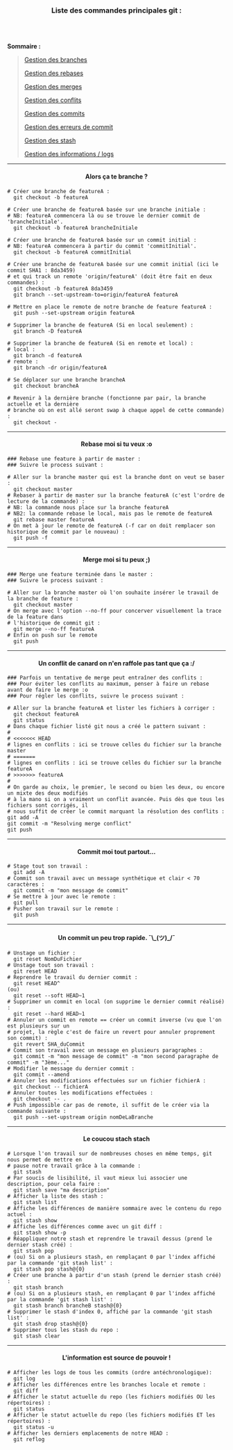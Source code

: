 <h3 align="center">
  Liste des commandes principales git :
</h3>

</br>
</br>

**Sommaire :**

> [Gestion des branches](#--alors-ça-te-branche-)
> 
> [Gestion des rebases](#--rebase-moi-si-tu-veux-o)
>
> [Gestion des merges](#--merge-moi-si-tu-peux--)
> 
> [Gestion des conflits](#--un-conflit-de-canard-on-nen-raffole-pas-tant-que-ça--)
> 
> [Gestion des commits](#--commit-moi-tout-partout)
> 
> [Gestion des erreurs de commit](#--un-commit-un-peu-trop-rapide-_ツ_)
> 
> [Gestion des stash](#--le-coucou-stach-stach)
> 
> [Gestion des informations / logs](#--linformation-est-source-de-pouvoir-)

___

<h4 align="center">
  Alors ça te branche ?
</h4>

```shell
# Créer une branche de featureA :
  git checkout -b featureA

# Créer une branche de featureA basée sur une branche initiale :
# NB: featureA commencera là ou se trouve le dernier commit de 'brancheInitiale'.
  git checkout -b featureA brancheInitiale

# Créer une branche de featureA basée sur un commit initial :
# NB: featureA commencera à partir du commit 'commitInitial'.
  git checkout -b featureA commitInitial

# Créer une branche de featureA basée sur une commit initial (ici le commit SHA1 : 8da3459) 
# et qui track un remote 'origin/featureA' (doit être fait en deux commandes) :
  git checkout -b featureA 8da3459
  git branch --set-upstream-to=origin/featureA featureA

# Mettre en place le remote de notre branche de feature featureA :
  git push --set-upstream origin featureA

# Supprimer la branche de featureA (Si en local seulement) :
  git branch -D featureA

# Supprimer la branche de featureA (Si en remote et local) :
# local :
  git branch -d featureA
# remote :
  git branch -dr origin/featureA

# Se déplacer sur une branche brancheA
  git checkout brancheA

# Revenir à la dernière branche (fonctionne par pair, la branche actuelle et la dernière 
# branche où on est allé seront swap à chaque appel de cette commande) :
  git checkout -
```

___

<h4 align="center">
  Rebase moi si tu veux :o
</h4>

```shell
### Rebase une feature à partir de master :
### Suivre le process suivant :

# Aller sur la branche master qui est la branche dont on veut se baser :
  git checkout master
# Rebaser à partir de master sur la branche featureA (c'est l'ordre de lecture de la commande) :
# NB: la commande nous place sur la branche featureA
# NB2: la commande rebase le local, mais pas le remote de featureA
  git rebase master featureA
# On met à jour le remote de featureA (-f car on doit remplacer son historique de commit par le nouveau) :
  git push -f
```

___

<h4 align="center">
  Merge moi si tu peux ;) 
</h4>

```shell
### Merge une feature terminée dans le master :
### Suivre le process suivant :

# Aller sur la branche master où l'on souhaite insérer le travail de la branche de feature :
  git checkout master
# On merge avec l'option --no-ff pour concerver visuellement la trace de la feature dans 
# l'historique de commit git :
  git merge --no-ff featureA
# Enfin on push sur le remote
  git push
```

___

<h4 align="center">
  Un conflit de canard on n'en raffole pas tant que ça :/ 
</h4>

```shell
### Parfois un tentative de merge peut entraîner des conflits :
### Pour éviter les conflits au maximum, penser à faire un rebase avant de faire le merge :o
### Pour régler les conflits, suivre le process suivant :

# Aller sur la branche featureA et lister les fichiers à corriger :
  git checkout featureA
  git status
# Dans chaque fichier listé git nous a créé le pattern suivant :
# 
# <<<<<<< HEAD
# lignes en conflits : ici se trouve celles du fichier sur la branche master
# =======
# lignes en conflits : ici se trouve celles du fichier sur la branche featureA
# >>>>>>> featureA
# 
# On garde au choix, le premier, le second ou bien les deux, ou encore un mixte des deux modifiés 
# à la mano si on a vraiment un conflit avancée. Puis dès que tous les fichiers sont corrigés, il 
# nous suffit de créer le commit marquant la résolution des conflits :
git add -A
git commit -m "Resolving merge conflict"
git push
```

___

<h4 align="center">
  Commit moi tout partout...
</h4>

```shell
# Stage tout son travail :
  git add -A
# Commit son travail avec un message synthétique et clair < 70 caractères :
  git commit -m "mon message de commit"
# Se mettre à jour avec le remote :
  git pull
# Pusher son travail sur le remote :
  git push
```

___

<h4 align="center">
  Un commit un peu trop rapide. ¯\_(ツ)_/¯
</h4>

```shell
# Unstage un fichier :
  git reset NomDuFichier
# Unstage tout son travail :
  git reset HEAD
# Reprendre le travail du dernier commit :
  git reset HEAD^
(ou)
  git reset --soft HEAD~1
# Supprimer un commit en local (on supprime le dernier commit réalisé) :
  git reset --hard HEAD~1
# Annuler un commit en remote == créer un commit inverse (vu que l'on est plusieurs sur un 
# projet, la règle c'est de faire un revert pour annuler proprement son commit) :
  git revert SHA_duCommit
# Commit son travail avec un message en plusieurs paragraphes :
  git commit -m "mon message de commit" -m "mon second paragraphe de commit" -m "3ème..."
# Modifier le message du dernier commit :
  git commit --amend
# Annuler les modifications effectuées sur un fichier fichierA :
  git checkout -- fichierA
# Annuler toutes les modifications effectuées :
  git checkout -- .
# Push impossible car pas de remote, il suffit de le créer via la commande suivante :
  git push --set-upstream origin nomDeLaBranche
```

___

<h4 align="center">
  Le coucou stach stach
</h4>

```shell
# Lorsque l'on travail sur de nombreuses choses en même temps, git nous permet de mettre en 
# pause notre travail grâce à la commande :
  git stash
# Par soucis de lisibilité, il vaut mieux lui associer une description, pour cela faire :
  git stash save "ma description"
# Afficher la liste des stash :
  git stash list
# Affiche les différences de manière sommaire avec le contenu du repo actuel :
  git stash show
# Affiche les différences comme avec un git diff :
  git stash show -p
# Réappliquer notre stash et reprendre le travail dessus (prend le dernier stash créé) :
  git stash pop
# (ou) Si on a plusieurs stash, en remplaçant 0 par l'index affiché par la commande 'git stash list' :
  git stash pop stash@{0}
# Créer une branche à partir d'un stash (prend le dernier stash créé) :
  git stash branch
# (ou) Si on a plusieurs stash, en remplaçant 0 par l'index affiché par la commande 'git stash list' :
  git stash branch brancheB stash@{0}
# Supprimer le stash d'index 0, affiché par la commande 'git stash list' :
  git stash drop stash@{0}
# Supprimer tous les stash du repo :
  git stash clear
```

___

<h4 align="center">
  L'information est source de pouvoir !
</h4>

```shell
# Afficher les logs de tous les commits (ordre antéchronologique):
  git log
# Afficher les différences entre les branches locale et remote :
  git diff
# Afficher le statut actuelle du repo (les fichiers modifiés OU les répertoires) :
  git status
# Afficher le statut actuelle du repo (les fichiers modifiés ET les répertoires) :
  git status -u
# Afficher les derniers emplacements de notre HEAD :
  git reflog
```
